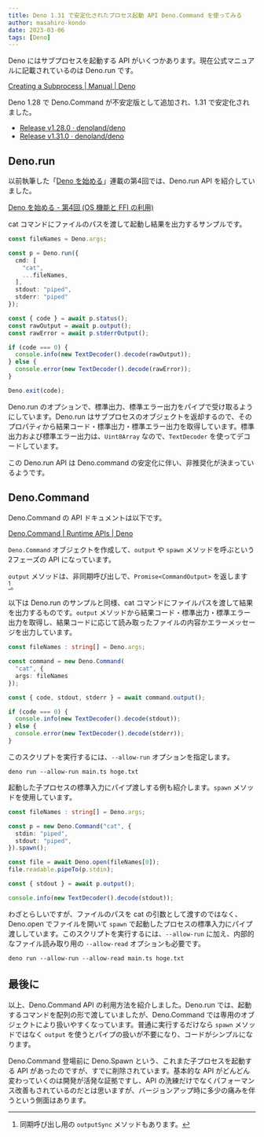 ```yaml
---
title: Deno 1.31 で安定化されたプロセス起動 API Deno.Command を使ってみる
author: masahiro-kondo
date: 2023-03-06
tags: [Deno]
---
```


Deno にはサブプロセスを起動する API がいくつかあります。現在公式マニュアルに記載されているのは Deno.run です。

[Creating a Subprocess | Manual | Deno](https://deno.land/manual@v1.31.1/examples/subprocess)

Deno 1.28 で Deno.Command が不安定版として追加され、1.31 で安定化されました。

- [Release v1.28.0 · denoland/deno](https://github.com/denoland/deno/releases/tag/v1.28.0)
- [Release v1.31.0 · denoland/deno](https://github.com/denoland/deno/releases/tag/v1.31.0)

## Deno.run
以前執筆した「[Deno を始める](/frontend/#denoを始める)」連載の第4回では、Deno.run API を紹介していました。

[Deno を始める - 第4回 (OS 機能と FFI の利用)](/deno/getting-started/04-using-os-and-ffi/)

cat コマンドにファイルのパスを渡して起動し結果を出力するサンプルです。

```typescript
const fileNames = Deno.args;

const p = Deno.run({
  cmd: [
    "cat",
    ...fileNames,
  ],
  stdout: "piped",
  stderr: "piped"
});

const { code } = await p.status();
const rawOutput = await p.output();
const rawError = await p.stderrOutput();

if (code === 0) {
  console.info(new TextDecoder().decode(rawOutput));
} else {
  console.error(new TextDecoder().decode(rawError));
}

Deno.exit(code);
```

Deno.run のオプションで、標準出力、標準エラー出力をパイプで受け取るようにしています。Deno.run はサブプロセスのオブジェクトを返却するので、そのプロパティから結果コード・標準出力・標準エラー出力を取得しています。標準出力および標準エラー出力は、`Uint8Array` なので、`TextDecoder` を使ってデコードしています。

この Deno.run API は Deno.command の安定化に伴い、非推奨化が決まっているようです。

## Deno.Command
Deno.Command の API ドキュメントは以下です。

[Deno.Command | Runtime APIs | Deno](https://deno.land/api@v1.29.2?unstable=&s=Deno.Command)

`Deno.Command` オブジェクトを作成して、`output` や `spawn` メソッドを呼ぶという2フェーズの API になっています。

`output` メソッドは、非同期呼び出しで、`Promise<CommandOutput>` を返します[^1]。

[^1]: 同期呼び出し用の `outputSync` メソッドもあります。

以下は Deno.run のサンプルと同様、cat コマンドにファイルパスを渡して結果を出力するものです。`output` メソッドから結果コード・標準出力・標準エラー出力を取得し、結果コードに応じて読み取ったファイルの内容かエラーメッセージを出力しています。

```typescript
const fileNames : string[] = Deno.args;

const command = new Deno.Command(
  "cat", {
  args: fileNames
});

const { code, stdout, stderr } = await command.output();

if (code === 0) {
  console.info(new TextDecoder().decode(stdout));
} else {
  console.error(new TextDecoder().decode(stderr));
}
```

このスクリプトを実行するには、`--allow-run` オプションを指定します。

```shell
deno run --allow-run main.ts hoge.txt
```

起動した子プロセスの標準入力にパイプ渡しする例も紹介します。`spawn` メソッドを使用しています。

```typescript
const fileNames : string[] = Deno.args;

const p = new Deno.Command("cat", {
  stdin: "piped",
  stdout: "piped",
}).spawn();

const file = await Deno.open(fileNames[0]);
file.readable.pipeTo(p.stdin);

const { stdout } = await p.output();

console.info(new TextDecoder().decode(stdout));
```

わざとらしいですが、ファイルのパスを cat の引数として渡すのではなく、Deno.open でファイルを開いて `spawn` で起動したプロセスの標準入力にパイプ渡ししています。このスクリプトを実行するには、`--allow-run` に加え、内部的なファイル読み取り用の `--allow-read` オプションも必要です。

```shell
deno run --allow-run --allow-read main.ts hoge.txt
```

## 最後に
以上、Deno.Command API の利用方法を紹介しました。Deno.run では、起動するコマンドを配列の形で渡していましたが、Deno.Command では専用のオブジェクトにより扱いやすくなっています。普通に実行するだけなら `spawn` メソッドではなく `output` を使うとパイプの扱いが不要になり、コードがシンプルになります。

Deno.Command 登場前に Deno.Spawn という、これまた子プロセスを起動する API があったのですが、すでに削除されています。基本的な API がどんどん変わっていくのは開発が活発な証拠ですし、API の洗練だけでなくパフォーマンス改善もされているのだとは思いますが、バージョンアップ時に多少の痛みを伴うという側面はあります。
